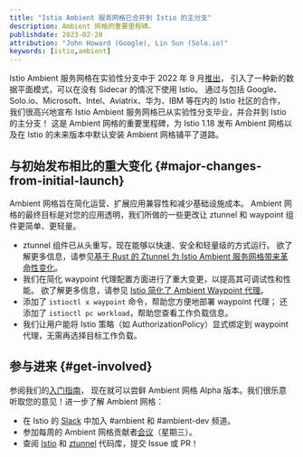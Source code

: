 ```yaml
---
title: "Istio Ambient 服务网格已合并到 Istio 的主分支"
description: Ambient 网格的重要里程碑。
publishdate: 2023-02-28
attribution: "John Howard (Google), Lin Sun (Solo.io)"
keywords: [istio,ambient]
---
```


Istio Ambient 服务网格在实验性分支中于 2022 年 9 月[推出](/zh/blog/2022/introducing-ambient-mesh/)，
引入了一种新的数据平面模式，可以在没有 Sidecar 的情况下使用 Istio。
通过与包括 Google、Solo.io、Microsoft、Intel、Aviatrix、华为、IBM 等在内的 Istio 社区的合作，
我们很高兴地宣布 Istio Ambient 服务网格已从实验性分支毕业，并合并到 Istio 的主分支！
这是 Ambient 网格的重要里程碑，为 Istio 1.18 发布 Ambient 网格以及在 Istio
的未来版本中默认安装 Ambient 网格铺平了道路。

## 与初始发布相比的重大变化 {#major-changes-from-initial-launch}

Ambient 网格旨在简化运营、扩展应用兼容性和减少基础设施成本。
Ambient 网格的最终目标是对您的应用透明，我们所做的一些更改让 ztunnel 和 waypoint 组件更简单、更轻量。

- ztunnel 组件已从头重写，现在能够以快速、安全和轻量级的方式运行。
  欲了解更多信息，请参见[基于 Rust 的 Ztunnel 为 Istio Ambient 服务网格带来革命性变化](/zh/blog/2023/rust-based-ztunnel/)。
- 我们在简化 waypoint 代理配置方面进行了重大变更，以提高其可调试性和性能。
  欲了解更多信息，请参见 [Istio 简化了 Ambient Waypoint 代理](/zh/blog/2023/waypoint-proxy-made-simple/)。
- 添加了 `istioctl x waypoint` 命令，帮助您方便地部署 waypoint 代理；
  还添加了 `istioctl pc workload`，帮助您查看工作负载信息。
- 我们让用户能将 Istio 策略（如 AuthorizationPolicy）显式绑定到
  waypoint 代理，无需再选择目标工作负载。

## 参与进来 {#get-involved}

参阅我们的[入门指南](/zh/docs/ambient/getting-started/)，
现在就可以尝鲜 Ambient 网格 Alpha 版本。我们很乐意听取您的意见！进一步了解 Ambient 网格：

- 在 Istio 的 [Slack](https://slack.istio.io) 中加入 #ambient 和 #ambient-dev 频道。
- 参加每周的 Ambient 网格贡献者[会议](https://github.com/istio/community/blob/master/WORKING-GROUPS.md#working-group-meetings)（星期三）。
- 查阅 [Istio](http://github.com/istio/istio) 和 [ztunnel](http://github.com/istio/ztunnel)
  代码库，提交 Issue 或 PR！
